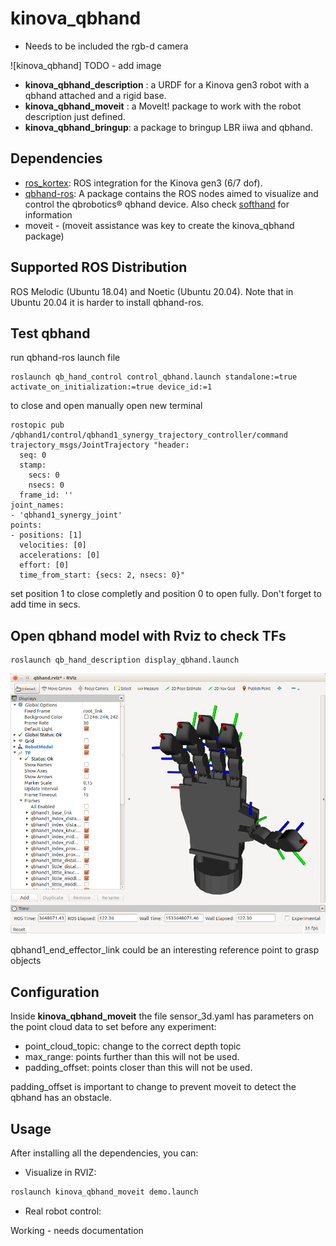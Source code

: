 # kinova_qbhand

- Needs to be included the rgb-d camera

![kinova_qbhand] TODO - add image

- **kinova_qbhand_description** : a URDF for a Kinova gen3 robot with a qbhand attached and a rigid base.
- **kinova_qbhand_moveit** : a MoveIt! package to work with the robot description just defined.
- **kinova_qbhand_bringup**: a package to bringup LBR iiwa and qbhand.

## Dependencies

- [ros_kortex](https://github.com/Kinovarobotics/ros_kortex.git): ROS integration for the Kinova gen3 (6/7 dof).
- [qbhand-ros](https://bitbucket.org/qbrobotics/qbhand-ros):  A package contains the ROS nodes aimed to visualize and control the qbrobotics® qbhand device. Also check [softhand](https://github.com/NMMI/ROS-SoftHand) for information
- moveit - (moveit assistance was key to create the kinova_qbhand package)

## Supported ROS Distribution

ROS Melodic (Ubuntu 18.04) and Noetic (Ubuntu 20.04). Note that in Ubuntu 20.04 it is harder to install qbhand-ros. 

## Test qbhand
run qbhand-ros launch file
```
roslaunch qb_hand_control control_qbhand.launch standalone:=true activate_on_initialization:=true device_id:=1
```
to close and open manually open new terminal
```
rostopic pub /qbhand1/control/qbhand1_synergy_trajectory_controller/command trajectory_msgs/JointTrajectory "header:
  seq: 0
  stamp:
    secs: 0
    nsecs: 0
  frame_id: ''
joint_names:
- 'qbhand1_synergy_joint'
points:
- positions: [1]
  velocities: [0]
  accelerations: [0]
  effort: [0]
  time_from_start: {secs: 2, nsecs: 0}"
```
set position 1 to close completly and position 0 to open fully. Don't forget to add time in secs.

## Open qbhand model with Rviz to check TFs
```
roslaunch qb_hand_description display_qbhand.launch
```
![rviz](qbhand_rviz.png)

qbhand1_end_effector_link could be an interesting reference point to grasp objects

## Configuration
Inside **kinova_qbhand_moveit** the file sensor_3d.yaml has parameters on the point cloud data to set before any experiment:
- point_cloud_topic: change to the correct depth topic
- max_range: points further than this will not be used. 
- padding_offset: points closer than this will not be used. 

padding_offset is important to change to prevent moveit to detect the qbhand has an obstacle. 

## Usage

After installing all the dependencies, you can:

- Visualize in RVIZ:

```xml
roslaunch kinova_qbhand_moveit demo.launch
```

- Real robot control:

Working - needs documentation

